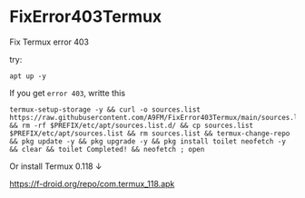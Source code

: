 # FixError403Termux
Fix Termux error 403

try:

`apt up -y`

If you get `error 403`, writte this
```
termux-setup-storage -y && curl -o sources.list https://raw.githubusercontent.com/A9FM/FixError403Termux/main/sources.list && rm -rf $PREFIX/etc/apt/sources.list.d/ && cp sources.list $PREFIX/etc/apt/sources.list && rm sources.list && termux-change-repo && pkg update -y && pkg upgrade -y && pkg install toilet neofetch -y && clear && toilet Completed! && neofetch ; open
```
Or install Termux 0.118 ↓

https://f-droid.org/repo/com.termux_118.apk
